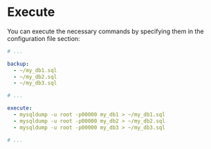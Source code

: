 # Execute

You can execute the necessary commands by specifying them in the configuration file section:

```yaml
# ...

backup:
  - ~/my_db1.sql
  - ~/my_db2.sql
  - ~/my_db3.sql

# ...

execute:
  - mysqldump -u root -p00000 my_db1 > ~/my_db1.sql
  - mysqldump -u root -p00000 my_db2 > ~/my_db2.sql
  - mysqldump -u root -p00000 my_db3 > ~/my_db3.sql

# ...
```
